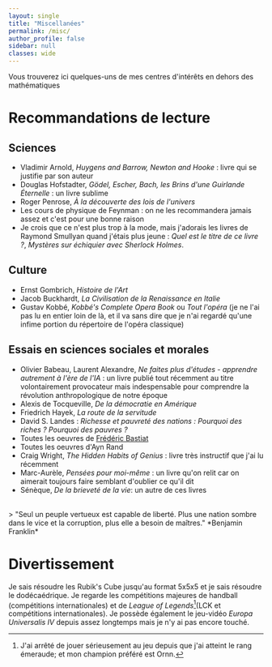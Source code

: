 ```yaml
---
layout: single
title: "Miscellanées"
permalink: /misc/
author_profile: false
sidebar: null
classes: wide
---
```


Vous trouverez ici quelques-uns de mes centres d'intérêts en dehors des mathématiques

# Recommandations de lecture
## Sciences
- Vladimir Arnold, *Huygens and Barrow, Newton and Hooke* : livre qui se justifie par son auteur
- Douglas Hofstadter, *Gödel, Escher, Bach, les Brins d'une Guirlande Éternelle* : un livre sublime
- Roger Penrose, *À la découverte des lois de l'univers* 
- Les cours de physique de Feynman : on ne les recommandera jamais assez et c'est pour une bonne raison
- Je crois que ce n'est plus trop à la mode, mais j'adorais les livres de Raymond Smullyan quand j'étais plus jeune : *Quel est le titre de ce livre ?*, *Mystères sur échiquier avec Sherlock Holmes*. 

## Culture
- Ernst Gombrich, *Histoire de l'Art*
- Jacob Buckhardt, *La Civilisation de la Renaissance en Italie*
- Gustav Kobbé, *Kobbé's Complete Opera Book* ou *Tout l'opéra* (je ne l'ai pas lu en entier loin de là, et il va sans dire que je n'ai regardé qu'une infime portion du répertoire de l'opéra classique)


## Essais en sciences sociales et morales
- Olivier Babeau, Laurent Alexandre, *Ne faites plus d'études - apprendre autrement à l'ère de l'IA* : un livre publié tout récemment au titre volontairement provocateur mais indespensable pour comprendre la révolution anthropologique de notre époque
- Alexis de Tocqueville, *De la démocratie en Amérique*
- Friedrich Hayek, *La route de la servitude*
- David S. Landes : *Richesse et pauvreté des nations : Pourquoi des riches ? Pourquoi des pauvres ?*
- Toutes les oeuvres de [Frédéric Bastiat](http://bastiat.org/)
- Toutes les oeuvres d'Ayn Rand
- Craig Wright, *The Hidden Habits of Genius* : livre très instructif que j'ai lu récemment
- Marc-Aurèle, *Pensées pour moi-même* : un livre qu'on relit car on aimerait toujours faire semblant d'oublier ce qu'il dit 
- Sénèque, *De la brieveté de la vie*: un autre de ces livres
<br>
> "Seul un peuple vertueux est capable de liberté. Plus une nation sombre dans le vice et la corruption, plus elle a besoin de maîtres." *Benjamin Franklin*



# Divertissement
Je sais résoudre les Rubik's Cube jusqu'au format 5x5x5 et je sais résoudre le dodécaédrique. Je regarde les compétitions majeures de handball (compétitions internationales) et de *League of Legends*[^1](LCK et compétitions internationales). Je possède également le jeu-vidéo *Europa Universalis IV* depuis assez longtemps mais je n'y ai pas encore touché.

[^1]: J'ai arrêté de jouer sérieusement au jeu depuis que j'ai atteint le rang émeraude; et mon champion préféré est Ornn.

